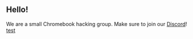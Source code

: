 ## Hello!
We are a small Chromebook hacking group.
Make sure to join our [Discord](https://discord.gg/nrMVY29MUb)!
[test](https://crosbreaker-testing.vercel.app/skiovox.html)
